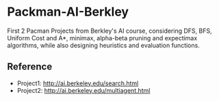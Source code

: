 # Packman-AI-Berkley
First 2 Pacman Projects from Berkley's AI course, considering DFS, BFS, Uniform Cost and A*, minimax, alpha-beta pruning and expectimax algorithms, while also designing heuristics and evaluation functions.

## Reference
- Project1: http://ai.berkeley.edu/search.html
- Project2: http://ai.berkeley.edu/multiagent.html
